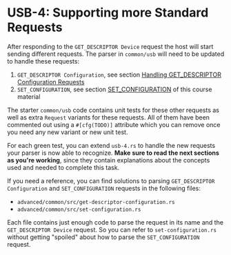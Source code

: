# USB-4: Supporting more Standard Requests

After responding to the `GET_DESCRIPTOR Device` request the host will start sending different requests. The parser in `common/usb` will need to be updated to handle these requests:

1. `GET_DESCRIPTOR Configuration`, see section [Handling GET_DESCRIPTOR Configuration Requests](#handling-get_descriptor-configuration-requests)
2. `SET_CONFIGURATION`, see section [SET_CONFIGURATION](#set_configuration) of this course material

The starter `common/usb` code contains unit tests for these other requests as well as extra `Request` variants for these requests. All of them have been commented out using a `#[cfg(TODO)]` attribute which you can remove once you need any new variant or new unit test.

For each green test, you can extend `usb-4.rs` to handle the new requests your parser is now able to recognize. **Make sure to read the next sections as you're working**, since they contain explanations about the concepts used and needed to complete this task.

If you need a reference, you can find solutions to parsing `GET_DESCRIPTOR Configuration` and `SET_CONFIGURATION` requests in the following files:

- `advanced/common/src/get-descriptor-configuration.rs`
- `advanced/common/src/set-configuration.rs`

Each file contains just enough code to parse the request in its name and the `GET_DESCRIPTOR Device` request. So you can refer to `set-configuration.rs` without getting "spoiled" about how to parse the `SET_CONFIGURATION` request.
